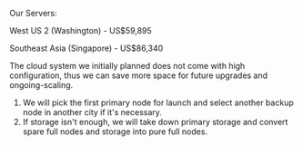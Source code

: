Our Servers:

West US 2 (Washington) - US$59,895

Southeast Asia (Singapore) - US$86,340

The cloud system we initially planned does not come with high configuration, thus we can save more space for future upgrades and ongoing-scaling.

1. We will pick the first primary node for launch and select another backup node in another city if it's necessary.
2. If storage isn't enough, we will take down primary storage and convert spare full nodes and storage into pure full nodes.
